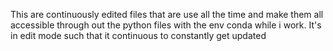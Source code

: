 This are continuously edited files that are use all the time and make them all accessible through out the python 
files with the env conda while i work. It's in edit mode such that it continuous to constantly get updated